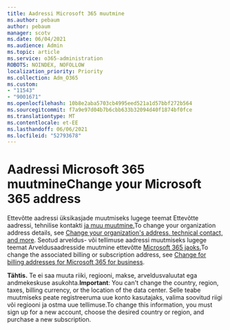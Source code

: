 ```yaml
---
title: Aadressi Microsoft 365 muutmine
ms.author: pebaum
author: pebaum
manager: scotv
ms.date: 06/04/2021
ms.audience: Admin
ms.topic: article
ms.service: o365-administration
ROBOTS: NOINDEX, NOFOLLOW
localization_priority: Priority
ms.collection: Adm_O365
ms.custom:
- "11543"
- "9001671"
ms.openlocfilehash: 10b8e2aba5703cb4995eed521a1d57bbf272b564
ms.sourcegitcommit: f7a9e97d04b7b6cbb633b32094d40f1874bf0fce
ms.translationtype: MT
ms.contentlocale: et-EE
ms.lasthandoff: 06/06/2021
ms.locfileid: "52793678"
---
```

# <a name="change-your-microsoft-365-address"></a><span data-ttu-id="265d4-102">Aadressi Microsoft 365 muutmine</span><span class="sxs-lookup"><span data-stu-id="265d4-102">Change your Microsoft 365 address</span></span>

<span data-ttu-id="265d4-103">Ettevõtte aadressi üksikasjade muutmiseks lugege teemat Ettevõtte aadressi, tehnilise kontakti [ja muu muutmine.](/microsoft-365/admin/manage/change-address-contact-and-more)</span><span class="sxs-lookup"><span data-stu-id="265d4-103">To change your organization address details, see [Change your organization's address, technical contact, and more](/microsoft-365/admin/manage/change-address-contact-and-more).</span></span> <span data-ttu-id="265d4-104">Seotud arveldus- või tellimuse aadressi muutmiseks lugege teemat Arveldusaadresside muutmine ettevõtte [Microsoft 365 jaoks.](/microsoft-365/commerce/billing-and-payments/change-your-billing-addresses)</span><span class="sxs-lookup"><span data-stu-id="265d4-104">To change the associated billing or subscription address, see [Change for billing addresses for Microsoft 365 for business](/microsoft-365/commerce/billing-and-payments/change-your-billing-addresses).</span></span> 

<span data-ttu-id="265d4-105">**Tähtis.** Te ei saa muuta riiki, regiooni, makse, arveldusvaluutat ega andmekeskuse asukohta.</span><span class="sxs-lookup"><span data-stu-id="265d4-105">**Important**: You can't change the country, region, taxes, billing currency, or the location of the data center.</span></span> <span data-ttu-id="265d4-106">Selle teabe muutmiseks peate registreeruma uue konto kasutajaks, valima soovitud riigi või regiooni ja ostma uue tellimuse.</span><span class="sxs-lookup"><span data-stu-id="265d4-106">To change this information, you must sign up for a new account, choose the desired country or region, and purchase a new subscription.</span></span> 
